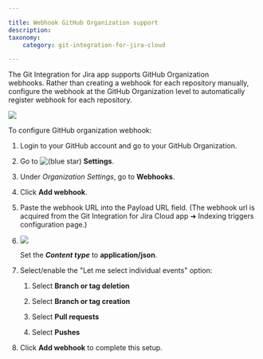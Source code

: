 ```yaml
---

title: Webhook GitHub Organization support
description:
taxonomy:
    category: git-integration-for-jira-cloud

---
```

The Git Integration for Jira app supports GitHub Organization webhooks. Rather than creating a webhook for each repository manually, configure the webhook at the GitHub Organization level to automatically register webhook for each repository.

![](https://bigbrassband.atlassian.net/wiki/download/thumbnails/171278791/new-github-org-webhook-settings-page.png?version=2&modificationDate=1617192450844&cacheVersion=1&api=v2&width=680&height=607)

To configure GitHub organization webhook:

1.  Login to your GitHub account and go to your GitHub Organization.

2.  Go to ![(blue star)](/wiki/s/-1639011364/6452/8b4898d3c114827e64ec143b4fa79bb76a6cfa5b/_/images/icons/emoticons/star_blue.png) **Settings**.

3.  Under _Organization Settings_, go to **Webhooks**.

4.  Click **Add webhook**.

5.  Paste the webhook URL into the Payload URL field. (The webhook url is acquired from the Git Integration for Jira Cloud app ➜ Indexing triggers configuration page.)

6.  ![](https://bigbrassband.atlassian.net/wiki/download/thumbnails/171278791/jira-cloud-webhook-url-loc(c1).png?version=1&modificationDate=1617192450865&cacheVersion=1&api=v2&width=652&height=434)

    Set the _**Content type**_ to **application/json**.

7.  Select/enable the "Let me select individual events" option:

    1.  Select **Branch or tag deletion**

    2.  Select **Branch or tag creation**

    3.  Select **Pull requests**

    4.  Select **Pushes**

8.  Click **Add webhook** to complete this setup.